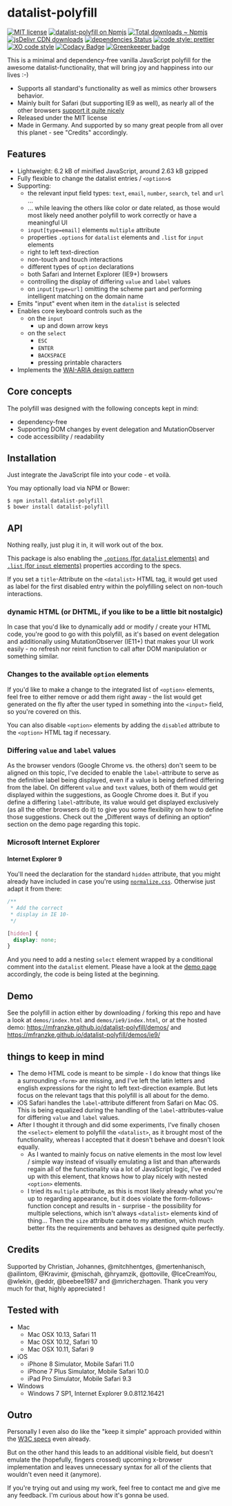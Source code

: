 [npm]: https://npmjs.com/package/datalist-polyfill "datalist polyfill – on NPM"


# datalist-polyfill

[![MIT license](https://img.shields.io/npm/l/datalist-polyfill.svg "license badge")](https://opensource.org/licenses/mit-license.php)
[![datalist-polyfill on Npmjs](https://img.shields.io/npm/v/datalist-polyfill.svg "npm version")][npm]
[![Total downloads ~ Npmjs](https://img.shields.io/npm/dt/datalist-polyfill.svg "Count of total downloads – NPM")][npm]
[![jsDelivr CDN downloads](https://data.jsdelivr.com/v1/package/npm/datalist-polyfill/badge "Count of total downloads – jsDelivr")](https://www.jsdelivr.com/package/npm/datalist-polyfill "datalist polyfill – on jsDelivr")
[![dependencies Status](https://david-dm.org/mfranzke/datalist-polyfill/status.svg "Count of dependencies")](https://david-dm.org/mfranzke/datalist-polyfill "datalist polyfill – on david-dm")
[![code style: prettier](https://img.shields.io/badge/code_style-prettier-ff69b4.svg?style=flat-square)](https://github.com/prettier/prettier)
[![XO code style](https://img.shields.io/badge/code_style-XO-5ed9c7.svg)](https://github.com/xojs/xo)
[![Codacy Badge](https://api.codacy.com/project/badge/Grade/d1f98a2d1fd44c41b7ad5c7670d8cdcd)](https://app.codacy.com/app/mfranzke/datalist-polyfill?utm_source=github.com&utm_medium=referral&utm_content=mfranzke/datalist-polyfill&utm_campaign=badger)
[![Greenkeeper badge](https://badges.greenkeeper.io/mfranzke/datalist-polyfill.svg)](https://greenkeeper.io/)

This is a minimal and dependency-free vanilla JavaScript polyfill for the awesome datalist-functionality, that will bring joy and happiness into our lives :-)

* Supports all standard's functionality as well as mimics other browsers behavior.
* Mainly built for Safari (but supporting IE9 as well), as nearly all of the other browsers [support it quite nicely](https://caniuse.com/#feat=datalist)
* Released under the MIT license
* Made in Germany. And supported by so many great people from all over this planet - see "Credits" accordingly.

## Features
* Lightweight: 6.2 kB of minified JavaScript, around 2.63 kB gzipped
* Fully flexible to change the datalist entries / `<option>`s
* Supporting:
	* the relevant input field types: `text`, `email`, `number`, `search`, `tel` and `url` ...
	* ... while leaving the others like color or date related, as those would most likely need another polyfill to work correctly or have a meaningful UI
	* `input[type=email]` elements `multiple` attribute
	* properties `.options` for `datalist` elements and `.list` for `input` elements
	* right to left text-direction
	* non-touch and touch interactions
	* different types of `option` declarations
	* both Safari and Internet Explorer (IE9+) browsers
	* controlling the display of differing `value` and `label` values
	* on `input[type=url]` omitting the scheme part and performing intelligent matching on the domain name
* Emits "input" event when item in the `datalist` is selected
* Enables core keyboard controls such as the
	* on the `input`
		* up and down arrow keys
	* on the `select`
		* `ESC`
		* `ENTER`
		* `BACKSPACE`
		* pressing printable characters
* Implements the [WAI-ARIA design pattern](https://www.w3.org/TR/wai-aria-practices/)

## Core concepts
The polyfill was designed with the following concepts kept in mind:

* dependency-free
* Supporting DOM changes by event delegation and MutationObserver
* code accessibility / readability

## Installation
Just integrate the JavaScript file into your code - et voilà.

You may optionally load via NPM or Bower:

    $ npm install datalist-polyfill
    $ bower install datalist-polyfill

## API
Nothing really, just plug it in, it will work out of the box.

This package is also enabling the [`.options` (for `datalist` elements)](https://developer.mozilla.org/en/docs/Web/API/HTMLDataListElement) and [`.list` (for `input` elements)](https://developer.mozilla.org/en/docs/Web/API/HTMLInputElement) properties according to the specs.

If you set a `title`-Attribute on the `<datalist>` HTML tag, it would get used as label for the first disabled entry within the polyfilling select on non-touch interactions.

### dynamic HTML (or DHTML, if you like to be a little bit nostalgic)
In case that you'd like to dynamically add or modify / create your HTML code, you're good to go with this polyfill, as it's based on event delegation and additionally using MutationObserver (IE11+) that makes your UI work easily - no refresh nor reinit function to call after DOM manipulation or something similar.

### Changes to the available `option` elements
If you'd like to make a change to the integrated list of `<option>` elements, feel free to either remove or add them right away - the list would get generated on the fly after the user typed in something into the `<input>` field, so you're covered on this.

You can also disable `<option>` elements by adding the `disabled` attribute to the `<option>` HTML tag if necessary.

### Differing `value` and `label` values
As the browser vendors (Google Chrome vs. the others) don't seem to be aligned on this topic, I've decided to enable the `label`-attribute to serve as the definitive label being displayed, even if a value is being defined differing from the label. On different `value` and `text` values, both of them would get displayed within the suggestions, as Google Chrome does it. But if you define a differing `label`-attribute, its value would get displayed exclusively (as all the other browsers do it) to give you some flexibility on how to define those suggestions. Check out the „Different ways of defining an option“ section on the demo page regarding this topic.

### Microsoft Internet Explorer
#### Internet Explorer 9
You'll need the declaration for the standard `hidden` attribute, that you might already have included in case you're using [`normalize.css`](https://github.com/necolas/normalize.css/). Otherwise just adapt it from there:
```css
/**
 * Add the correct
 * display in IE 10-
 */

[hidden] {
  display: none;
}
```

And you need to add a nesting `select` element wrapped by a conditional comment into the `datalist` element.
Please have a look at the [demo page](https://mfranzke.github.io/datalist-polyfill/demos/ie9/) accordingly, the code is being listed at the beginning.

## Demo
See the polyfill in action either by downloading / forking this repo and have a look at `demos/index.html` and `demos/ie9/index.html`, or at the hosted demo: <https://mfranzke.github.io/datalist-polyfill/demos/> and <https://mfranzke.github.io/datalist-polyfill/demos/ie9/>

## things to keep in mind
* The demo HTML code is meant to be simple - I do know that things like a surrounding `<form>` are missing, and I've left the latin letters and english expressions for the right to left text-direction example. But lets focus on the relevant tags that this polyfill is all about for the demo.
* iOS Safari handles the `label`-attribute different from Safari on Mac OS. This is being equalized during the handling of the `label`-attributes-value for differing `value` and `label` values.
* After I thought it through and did some experiments, I've finally chosen the `<select>` element to polyfill the `<datalist>`, as it brought most of the functionality, whereas I accepted that it doesn't behave and doesn't look equally.  
	* As I wanted to mainly focus on native elements in the most low level / simple way instead of visually emulating a list and than afterwards regain all of the functionality via a lot of JavaScript logic, I've ended up with this element, that knows how to play nicely with nested `<option>` elements.
	* I tried its `multiple` attribute, as this is most likely already what you're up to regarding appearance, but it does violate the form-follows-function concept and results in - surprise - the possibility for multiple selections, which isn't always `<datalist>` elements kind of thing... Then the `size` attribute came to my attention, which much better fits the requirements and behaves as designed quite perfectly.

## Credits
Supported by Christian, Johannes, @mitchhentges, @mertenhanisch, @ailintom, @Kravimir, @mischah, @hryamzik, @ottoville, @IceCreamYou, @wlekin, @eddr, @beebee1987 and @mricherzhagen. Thank you very much for that, highly appreciated !

## Tested with

* Mac
	* Mac OSX 10.13, Safari 11
	* Mac OSX 10.12, Safari 10
	* Mac OSX 10.11, Safari 9
* iOS
	* iPhone 8 Simulator, Mobile Safari 11.0
	* iPhone 7 Plus Simulator, Mobile Safari 10.0
	* iPad Pro Simulator, Mobile Safari 9.3
* Windows
	* Windows 7 SP1, Internet Explorer 9.0.8112.16421

## Outro
Personally I even also do like the "keep it simple" approach provided within the [W3C specs](https://www.w3.org/TR/html5/forms.html#the-datalist-element) even already.

But on the other hand this leads to an additional visible field, but doesn't emulate the (hopefully, fingers crossed) upcoming x-browser implementation and leaves unnecessary syntax for all of the clients that wouldn't even need it (anymore).

If you're trying out and using my work, feel free to contact me and give me any feedback. I'm curious about how it's gonna be used.
